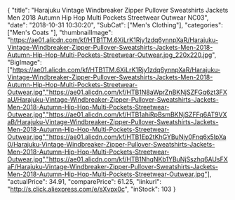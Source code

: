{
	"title": "Harajuku Vintage Windbreaker Zipper Pullover Sweatshirts Jackets Men 2018 Autumn Hip Hop Multi Pockets Streetwear Outwear NC03",
	"date": "2018-10-31 10:30:20",
	"SubCat": ["Men's Clothing"],
	"categories": ["Men's Coats "],
	"thumbnailImage": "https://ae01.alicdn.com/kf/HTB1TM.6XiLrK1Rjy1zdq6ynnpXaR/Harajuku-Vintage-Windbreaker-Zipper-Pullover-Sweatshirts-Jackets-Men-2018-Autumn-Hip-Hop-Multi-Pockets-Streetwear-Outwear.jpg_220x220.jpg",
	"BigImage": ["https://ae01.alicdn.com/kf/HTB1TM.6XiLrK1Rjy1zdq6ynnpXaR/Harajuku-Vintage-Windbreaker-Zipper-Pullover-Sweatshirts-Jackets-Men-2018-Autumn-Hip-Hop-Multi-Pockets-Streetwear-Outwear.jpg","https://ae01.alicdn.com/kf/HTB1N8aWprZnBKNjSZFGq6zt3FXaU/Harajuku-Vintage-Windbreaker-Zipper-Pullover-Sweatshirts-Jackets-Men-2018-Autumn-Hip-Hop-Multi-Pockets-Streetwear-Outwear.jpg","https://ae01.alicdn.com/kf/HTB1ahiRpBsmBKNjSZFFq6AT9VXaB/Harajuku-Vintage-Windbreaker-Zipper-Pullover-Sweatshirts-Jackets-Men-2018-Autumn-Hip-Hop-Multi-Pockets-Streetwear-Outwear.jpg","https://ae01.alicdn.com/kf/HTB1Ep2tKhGYBuNjy0Fnq6x5lpXa0/Harajuku-Vintage-Windbreaker-Zipper-Pullover-Sweatshirts-Jackets-Men-2018-Autumn-Hip-Hop-Multi-Pockets-Streetwear-Outwear.jpg","https://ae01.alicdn.com/kf/HTB1NhqNKb1YBuNjSszhq6AUsFXaF/Harajuku-Vintage-Windbreaker-Zipper-Pullover-Sweatshirts-Jackets-Men-2018-Autumn-Hip-Hop-Multi-Pockets-Streetwear-Outwear.jpg"],
	"actualPrice": 34.91,
	"comparePrice": 61.25,
	"linkurl": "http://s.click.aliexpress.com/e/sXvpx0c",
	"inStock": 103
}
